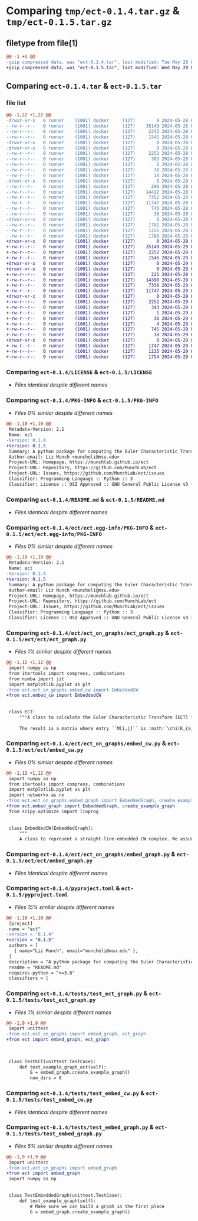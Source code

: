 # Comparing `tmp/ect-0.1.4.tar.gz` & `tmp/ect-0.1.5.tar.gz`

## filetype from file(1)

```diff
@@ -1 +1 @@
-gzip compressed data, was "ect-0.1.4.tar", last modified: Tue May 28 00:24:57 2024, max compression
+gzip compressed data, was "ect-0.1.5.tar", last modified: Wed May 29 02:54:57 2024, max compression
```

## Comparing `ect-0.1.4.tar` & `ect-0.1.5.tar`

### file list

```diff
@@ -1,22 +1,22 @@
-drwxr-xr-x   0 runner    (1001) docker     (127)        0 2024-05-28 00:24:57.625856 ect-0.1.4/
--rw-r--r--   0 runner    (1001) docker     (127)    35149 2024-05-28 00:24:53.000000 ect-0.1.4/LICENSE
--rw-r--r--   0 runner    (1001) docker     (127)     2252 2024-05-28 00:24:57.625856 ect-0.1.4/PKG-INFO
--rw-r--r--   0 runner    (1001) docker     (127)     1545 2024-05-28 00:24:53.000000 ect-0.1.4/README.md
-drwxr-xr-x   0 runner    (1001) docker     (127)        0 2024-05-28 00:24:57.621855 ect-0.1.4/ect/
-drwxr-xr-x   0 runner    (1001) docker     (127)        0 2024-05-28 00:24:57.625856 ect-0.1.4/ect/ect.egg-info/
--rw-r--r--   0 runner    (1001) docker     (127)     2252 2024-05-28 00:24:57.000000 ect-0.1.4/ect/ect.egg-info/PKG-INFO
--rw-r--r--   0 runner    (1001) docker     (127)      383 2024-05-28 00:24:57.000000 ect-0.1.4/ect/ect.egg-info/SOURCES.txt
--rw-r--r--   0 runner    (1001) docker     (127)        1 2024-05-28 00:24:57.000000 ect-0.1.4/ect/ect.egg-info/dependency_links.txt
--rw-r--r--   0 runner    (1001) docker     (127)       38 2024-05-28 00:24:57.000000 ect-0.1.4/ect/ect.egg-info/requires.txt
--rw-r--r--   0 runner    (1001) docker     (127)       14 2024-05-28 00:24:57.000000 ect-0.1.4/ect/ect.egg-info/top_level.txt
-drwxr-xr-x   0 runner    (1001) docker     (127)        0 2024-05-28 00:24:57.625856 ect-0.1.4/ect/ect_on_graphs/
--rw-r--r--   0 runner    (1001) docker     (127)      206 2024-05-28 00:24:53.000000 ect-0.1.4/ect/ect_on_graphs/__init__.py
--rw-r--r--   0 runner    (1001) docker     (127)    14412 2024-05-28 00:24:53.000000 ect-0.1.4/ect/ect_on_graphs/ect_graph.py
--rw-r--r--   0 runner    (1001) docker     (127)     7352 2024-05-28 00:24:53.000000 ect-0.1.4/ect/ect_on_graphs/embed_cw.py
--rw-r--r--   0 runner    (1001) docker     (127)    11747 2024-05-28 00:24:53.000000 ect-0.1.4/ect/ect_on_graphs/embed_graph.py
--rw-r--r--   0 runner    (1001) docker     (127)      745 2024-05-28 00:24:53.000000 ect-0.1.4/pyproject.toml
--rw-r--r--   0 runner    (1001) docker     (127)       38 2024-05-28 00:24:57.625856 ect-0.1.4/setup.cfg
-drwxr-xr-x   0 runner    (1001) docker     (127)        0 2024-05-28 00:24:57.625856 ect-0.1.4/tests/
--rw-r--r--   0 runner    (1001) docker     (127)     1761 2024-05-28 00:24:53.000000 ect-0.1.4/tests/test_ect_graph.py
--rw-r--r--   0 runner    (1001) docker     (127)     1225 2024-05-28 00:24:53.000000 ect-0.1.4/tests/test_embed_cw.py
--rw-r--r--   0 runner    (1001) docker     (127)     1768 2024-05-28 00:24:53.000000 ect-0.1.4/tests/test_embed_graph.py
+drwxr-xr-x   0 runner    (1001) docker     (127)        0 2024-05-29 02:54:57.589631 ect-0.1.5/
+-rw-r--r--   0 runner    (1001) docker     (127)    35149 2024-05-29 02:54:53.000000 ect-0.1.5/LICENSE
+-rw-r--r--   0 runner    (1001) docker     (127)     2252 2024-05-29 02:54:57.585631 ect-0.1.5/PKG-INFO
+-rw-r--r--   0 runner    (1001) docker     (127)     1545 2024-05-29 02:54:53.000000 ect-0.1.5/README.md
+drwxr-xr-x   0 runner    (1001) docker     (127)        0 2024-05-29 02:54:57.585631 ect-0.1.5/ect/
+drwxr-xr-x   0 runner    (1001) docker     (127)        0 2024-05-29 02:54:57.585631 ect-0.1.5/ect/ect/
+-rw-r--r--   0 runner    (1001) docker     (127)      225 2024-05-29 02:54:53.000000 ect-0.1.5/ect/ect/__init__.py
+-rw-r--r--   0 runner    (1001) docker     (127)    14398 2024-05-29 02:54:53.000000 ect-0.1.5/ect/ect/ect_graph.py
+-rw-r--r--   0 runner    (1001) docker     (127)     7338 2024-05-29 02:54:53.000000 ect-0.1.5/ect/ect/embed_cw.py
+-rw-r--r--   0 runner    (1001) docker     (127)    11747 2024-05-29 02:54:53.000000 ect-0.1.5/ect/ect/embed_graph.py
+drwxr-xr-x   0 runner    (1001) docker     (127)        0 2024-05-29 02:54:57.585631 ect-0.1.5/ect/ect.egg-info/
+-rw-r--r--   0 runner    (1001) docker     (127)     2252 2024-05-29 02:54:57.000000 ect-0.1.5/ect/ect.egg-info/PKG-INFO
+-rw-r--r--   0 runner    (1001) docker     (127)      343 2024-05-29 02:54:57.000000 ect-0.1.5/ect/ect.egg-info/SOURCES.txt
+-rw-r--r--   0 runner    (1001) docker     (127)        1 2024-05-29 02:54:57.000000 ect-0.1.5/ect/ect.egg-info/dependency_links.txt
+-rw-r--r--   0 runner    (1001) docker     (127)       38 2024-05-29 02:54:57.000000 ect-0.1.5/ect/ect.egg-info/requires.txt
+-rw-r--r--   0 runner    (1001) docker     (127)        4 2024-05-29 02:54:57.000000 ect-0.1.5/ect/ect.egg-info/top_level.txt
+-rw-r--r--   0 runner    (1001) docker     (127)      745 2024-05-29 02:54:53.000000 ect-0.1.5/pyproject.toml
+-rw-r--r--   0 runner    (1001) docker     (127)       38 2024-05-29 02:54:57.589631 ect-0.1.5/setup.cfg
+drwxr-xr-x   0 runner    (1001) docker     (127)        0 2024-05-29 02:54:57.585631 ect-0.1.5/tests/
+-rw-r--r--   0 runner    (1001) docker     (127)     1747 2024-05-29 02:54:53.000000 ect-0.1.5/tests/test_ect_graph.py
+-rw-r--r--   0 runner    (1001) docker     (127)     1225 2024-05-29 02:54:53.000000 ect-0.1.5/tests/test_embed_cw.py
+-rw-r--r--   0 runner    (1001) docker     (127)     1754 2024-05-29 02:54:53.000000 ect-0.1.5/tests/test_embed_graph.py
```

### Comparing `ect-0.1.4/LICENSE` & `ect-0.1.5/LICENSE`

 * *Files identical despite different names*

### Comparing `ect-0.1.4/PKG-INFO` & `ect-0.1.5/PKG-INFO`

 * *Files 0% similar despite different names*

```diff
@@ -1,10 +1,10 @@
 Metadata-Version: 2.1
 Name: ect
-Version: 0.1.4
+Version: 0.1.5
 Summary: A python package for computing the Euler Characteristic Transform
 Author-email: Liz Munch <muncheli@msu.edu>
 Project-URL: Homepage, https://munchlab.github.io/ect
 Project-URL: Repository, https://github.com/MunchLab/ect
 Project-URL: Issues, https://github.com/MunchLab/ect/issues
 Classifier: Programming Language :: Python :: 3
 Classifier: License :: OSI Approved :: GNU General Public License v3 (GPLv3)
```

### Comparing `ect-0.1.4/README.md` & `ect-0.1.5/README.md`

 * *Files identical despite different names*

### Comparing `ect-0.1.4/ect/ect.egg-info/PKG-INFO` & `ect-0.1.5/ect/ect.egg-info/PKG-INFO`

 * *Files 0% similar despite different names*

```diff
@@ -1,10 +1,10 @@
 Metadata-Version: 2.1
 Name: ect
-Version: 0.1.4
+Version: 0.1.5
 Summary: A python package for computing the Euler Characteristic Transform
 Author-email: Liz Munch <muncheli@msu.edu>
 Project-URL: Homepage, https://munchlab.github.io/ect
 Project-URL: Repository, https://github.com/MunchLab/ect
 Project-URL: Issues, https://github.com/MunchLab/ect/issues
 Classifier: Programming Language :: Python :: 3
 Classifier: License :: OSI Approved :: GNU General Public License v3 (GPLv3)
```

### Comparing `ect-0.1.4/ect/ect_on_graphs/ect_graph.py` & `ect-0.1.5/ect/ect/ect_graph.py`

 * *Files 1% similar despite different names*

```diff
@@ -1,12 +1,12 @@
 import numpy as np
 from itertools import compress, combinations
 from numba import jit
 import matplotlib.pyplot as plt
-from ect.ect_on_graphs.embed_cw import EmbeddedCW
+from ect.embed_cw import EmbeddedCW
 
 
 class ECT:
     """A class to calculate the Euler Characteristic Transform (ECT) from an input :any:`EmbeddedGraph` or :any:`EmbeddedCW`.
 
     The result is a matrix where entry ``M[i,j]`` is :math:`\chi(K_{a_i})` for the direction :math:`\omega_j` where :math:`a_i` is the ith entry in ``self.threshes``, and :math:`\omega_j` is the ith entry in ``self.thetas``.
```

### Comparing `ect-0.1.4/ect/ect_on_graphs/embed_cw.py` & `ect-0.1.5/ect/ect/embed_cw.py`

 * *Files 0% similar despite different names*

```diff
@@ -1,12 +1,12 @@
 import numpy as np
 from itertools import compress, combinations
 import matplotlib.pyplot as plt
 import networkx as nx
-from ect.ect_on_graphs.embed_graph import EmbeddedGraph, create_example_graph
+from ect.embed_graph import EmbeddedGraph, create_example_graph
 from scipy.optimize import linprog
 
 
 class EmbeddedCW(EmbeddedGraph):
     """
     A class to represent a straight-line-embedded CW complex. We assume that the coordinates for the embedding of the vertices are given, the 1-skeleton is in fact a graph (so not as general as a full CW complex) with straight line embeddings, and 2-Cells are the interior of the shape outlined by its boundary edges.
```

### Comparing `ect-0.1.4/ect/ect_on_graphs/embed_graph.py` & `ect-0.1.5/ect/ect/embed_graph.py`

 * *Files identical despite different names*

### Comparing `ect-0.1.4/pyproject.toml` & `ect-0.1.5/pyproject.toml`

 * *Files 15% similar despite different names*

```diff
@@ -1,10 +1,10 @@
 [project]
 name = "ect"
-version = "0.1.4"
+version = "0.1.5"
 authors = [
   { name="Liz Munch", email="muncheli@msu.edu" },
 ]
 description = "A python package for computing the Euler Characteristic Transform"
 readme = "README.md"
 requires-python = ">=3.8"
 classifiers = [
```

### Comparing `ect-0.1.4/tests/test_ect_graph.py` & `ect-0.1.5/tests/test_ect_graph.py`

 * *Files 1% similar despite different names*

```diff
@@ -1,9 +1,9 @@
 import unittest
-from ect.ect_on_graphs import embed_graph, ect_graph
+from ect import embed_graph, ect_graph
 
 
 
 class TestECT(unittest.TestCase):
     def test_example_graph_ect(self):
         G = embed_graph.create_example_graph()
         num_dirs = 8
```

### Comparing `ect-0.1.4/tests/test_embed_cw.py` & `ect-0.1.5/tests/test_embed_cw.py`

 * *Files identical despite different names*

### Comparing `ect-0.1.4/tests/test_embed_graph.py` & `ect-0.1.5/tests/test_embed_graph.py`

 * *Files 5% similar despite different names*

```diff
@@ -1,9 +1,9 @@
 import unittest
-from ect.ect_on_graphs import embed_graph
+from ect import embed_graph
 import numpy as np
 
 
 class TestEmbeddedGraph(unittest.TestCase):
     def test_example_graph(self):
         # Make sure we can build a grpah in the first place
         G = embed_graph.create_example_graph()
```

